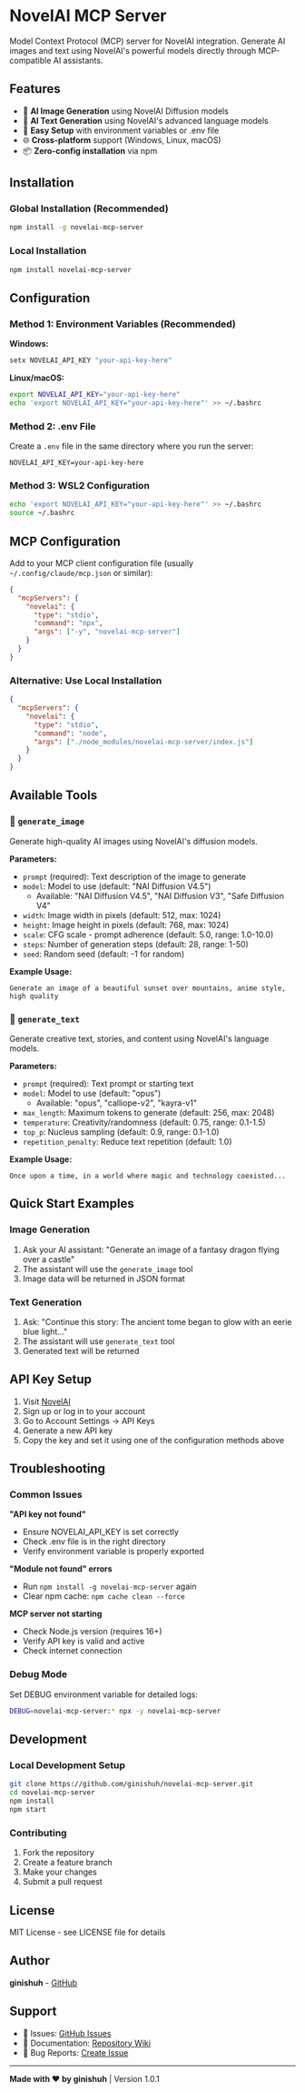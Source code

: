 # NovelAI MCP Server

Model Context Protocol (MCP) server for NovelAI integration. Generate AI images and text using NovelAI's powerful models directly through MCP-compatible AI assistants.

## Features

- 🎨 **AI Image Generation** using NovelAI Diffusion models
- 📝 **AI Text Generation** using NovelAI's advanced language models  
- 🔧 **Easy Setup** with environment variables or .env file
- 🌐 **Cross-platform** support (Windows, Linux, macOS)
- 📦 **Zero-config installation** via npm

## Installation

### Global Installation (Recommended)
```bash
npm install -g novelai-mcp-server
```

### Local Installation
```bash
npm install novelai-mcp-server
```

## Configuration

### Method 1: Environment Variables (Recommended)

**Windows:**
```cmd
setx NOVELAI_API_KEY "your-api-key-here"
```

**Linux/macOS:**
```bash
export NOVELAI_API_KEY="your-api-key-here"
echo 'export NOVELAI_API_KEY="your-api-key-here"' >> ~/.bashrc
```

### Method 2: .env File

Create a `.env` file in the same directory where you run the server:
```env
NOVELAI_API_KEY=your-api-key-here
```

### Method 3: WSL2 Configuration

```bash
echo 'export NOVELAI_API_KEY="your-api-key-here"' >> ~/.bashrc
source ~/.bashrc
```

## MCP Configuration

Add to your MCP client configuration file (usually `~/.config/claude/mcp.json` or similar):

```json
{
  "mcpServers": {
    "novelai": {
      "type": "stdio",
      "command": "npx",
      "args": ["-y", "novelai-mcp-server"]
    }
  }
}
```

### Alternative: Use Local Installation
```json
{
  "mcpServers": {
    "novelai": {
      "type": "stdio",
      "command": "node",
      "args": ["./node_modules/novelai-mcp-server/index.js"]
    }
  }
}
```

## Available Tools

### 🎨 `generate_image`
Generate high-quality AI images using NovelAI's diffusion models.

**Parameters:**
- `prompt` (required): Text description of the image to generate
- `model`: Model to use (default: "NAI Diffusion V4.5")
  - Available: "NAI Diffusion V4.5", "NAI Diffusion V3", "Safe Diffusion V4"
- `width`: Image width in pixels (default: 512, max: 1024)
- `height`: Image height in pixels (default: 768, max: 1024) 
- `scale`: CFG scale - prompt adherence (default: 5.0, range: 1.0-10.0)
- `steps`: Number of generation steps (default: 28, range: 1-50)
- `seed`: Random seed (default: -1 for random)

**Example Usage:**
```
Generate an image of a beautiful sunset over mountains, anime style, high quality
```

### 📝 `generate_text`
Generate creative text, stories, and content using NovelAI's language models.

**Parameters:**
- `prompt` (required): Text prompt or starting text
- `model`: Model to use (default: "opus")
  - Available: "opus", "calliope-v2", "kayra-v1"
- `max_length`: Maximum tokens to generate (default: 256, max: 2048)
- `temperature`: Creativity/randomness (default: 0.75, range: 0.1-1.5)
- `top_p`: Nucleus sampling (default: 0.9, range: 0.1-1.0)
- `repetition_penalty`: Reduce text repetition (default: 1.0)

**Example Usage:**
```
Once upon a time, in a world where magic and technology coexisted...
```

## Quick Start Examples

### Image Generation
1. Ask your AI assistant: "Generate an image of a fantasy dragon flying over a castle"
2. The assistant will use the `generate_image` tool
3. Image data will be returned in JSON format

### Text Generation  
1. Ask: "Continue this story: The ancient tome began to glow with an eerie blue light..."
2. The assistant will use `generate_text` tool
3. Generated text will be returned

## API Key Setup

1. Visit [NovelAI](https://novelai.net/)
2. Sign up or log in to your account
3. Go to Account Settings → API Keys
4. Generate a new API key
5. Copy the key and set it using one of the configuration methods above

## Troubleshooting

### Common Issues

**"API key not found"**
- Ensure NOVELAI_API_KEY is set correctly
- Check .env file is in the right directory
- Verify environment variable is properly exported

**"Module not found" errors**
- Run `npm install -g novelai-mcp-server` again
- Clear npm cache: `npm cache clean --force`

**MCP server not starting**
- Check Node.js version (requires 16+)
- Verify API key is valid and active
- Check internet connection

### Debug Mode

Set DEBUG environment variable for detailed logs:
```bash
DEBUG=novelai-mcp-server:* npx -y novelai-mcp-server
```

## Development

### Local Development Setup
```bash
git clone https://github.com/ginishuh/novelai-mcp-server.git
cd novelai-mcp-server
npm install
npm start
```

### Contributing
1. Fork the repository
2. Create a feature branch
3. Make your changes
4. Submit a pull request

## License

MIT License - see LICENSE file for details

## Author

**ginishuh** - [GitHub](https://github.com/ginishuh)

## Support

- 📧 Issues: [GitHub Issues](https://github.com/ginishuh/novelai-mcp-server/issues)
- 📖 Documentation: [Repository Wiki](https://github.com/ginishuh/novelai-mcp-server/wiki)
- 🐛 Bug Reports: [Create Issue](https://github.com/ginishuh/novelai-mcp-server/issues/new)

---

**Made with ❤️ by ginishuh** | Version 1.0.1
